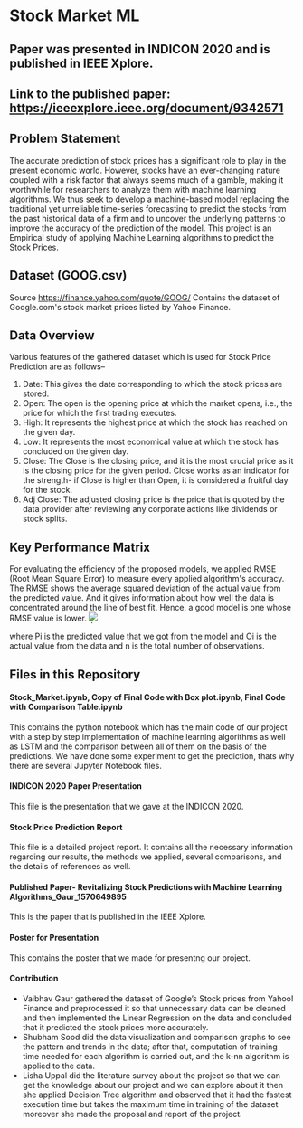 # Stock Market ML

##  Paper was presented in INDICON 2020 and is published in IEEE Xplore.
##  Link to the published paper: https://ieeexplore.ieee.org/document/9342571 

## Problem Statement
The accurate prediction of stock prices has a significant role to play in the present economic world. However, stocks have an ever-changing nature coupled with a risk factor that always seems much of a gamble, making it worthwhile for researchers to analyze them with machine learning algorithms. We thus seek to develop a machine-based model replacing the traditional yet unreliable time-series forecasting to predict the stocks from the past historical data of a firm and to uncover the underlying patterns to improve the accuracy of the prediction of the model. This project is an Empirical study of applying Machine Learning algorithms to predict the Stock Prices.

## Dataset (GOOG.csv)
Source https://finance.yahoo.com/quote/GOOG/
Contains the dataset of Google.com's stock market prices listed by Yahoo Finance.

## Data Overview 
Various features of the gathered dataset which is used for Stock Price Prediction are as follows–
1) Date: This gives the date corresponding to which the stock prices are stored.
2) Open: The open is the opening price at which the market opens, i.e., the price for which the first trading executes.
3) High: It represents the highest price at which the stock has reached on the given day.
4) Low: It represents the most economical value at which the stock has concluded on the given day.
5) Close: The Close is the closing price, and it is the most crucial price as it is the closing price for the given period. Close works as an indicator for the strength- if Close is higher than Open, it is considered a fruitful day for the stock.
6) Adj Close: The adjusted closing price is the price that is quoted by the data provider after reviewing any corporate actions like dividends or stock splits.

## Key Performance Matrix
For evaluating the efficiency of the proposed models, we applied RMSE (Root Mean Square Error) to measure every applied algorithm's accuracy. The RMSE shows the average squared deviation of the actual value from the predicted value. And it gives information about how well the data is concentrated around the line of best fit. Hence, a good model is
one whose RMSE value is lower. 
ܴ<img src="https://gisgeography.com/wp-content/uploads/2014/07/rmse-formula1-425x136.png" >

where Pi is the predicted value that we got from the model and
Oi is the actual value from the data and n is the total number of
observations.

## Files in this Repository
#### Stock_Market.ipynb, Copy of Final Code with Box plot.ipynb, Final Code with Comparison Table.ipynb
This contains the python notebook which has the main code of our project with a step by step implementation of machine learning algorithms as well as LSTM and the comparison between all of them on the basis of the predictions. We have done some experiment to get the prediction, thats why there are several Jupyter Notebook files.

#### INDICON 2020 Paper Presentation
This file is the presentation that we gave at the INDICON 2020.

#### Stock Price Prediction Report
This file is a detailed project report. It contains all the necessary information regarding our results, the methods we applied, several comparisons, and the details of references as well.

#### Published Paper- Revitalizing Stock Predictions with Machine Learning Algorithms_Gaur_1570649895
This is the paper that is published in the IEEE Xplore.

#### Poster for Presentation
This contains the poster that we made for presentng our project.

#### Contribution 
- Vaibhav Gaur gathered the dataset of Google’s Stock prices from Yahoo! Finance and preprocessed it so that unnecessary data can be cleaned and then implemented the Linear Regression on the data and concluded that it predicted the stock prices more accurately.
- Shubham Sood did the data visualization and comparison graphs to see the pattern and trends in the data; after that, computation of training time needed for each algorithm is carried out, and the k-nn algorithm is applied to the data.
- Lisha Uppal did the literature survey about the project so that we can get the knowledge about our project and we can explore about it then she applied Decision Tree algorithm and observed that it had the fastest execution time but takes the maximum time in training of the dataset moreover she made the proposal and report of the project.


